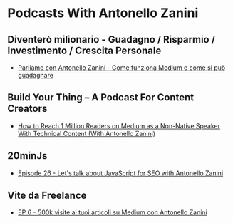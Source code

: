 # Podcasts With Antonello Zanini

## Diventerò milionario - Guadagno / Risparmio / Investimento / Crescita Personale
-  [Parliamo con Antonello Zanini - Come funziona Medium e come si può guadagnare](https://www.youtube.com/watch?v=JAT_v-E78_E)

## Build Your Thing – A Podcast For Content Creators
- [How to Reach 1 Million Readers on Medium as a Non-Native Speaker With Technical Content (With Antonello Zanini)](https://buildyourthing.co/technical-content-writing-medium-antonello-zanini/)

## 20minJs
- [Episode 26 - Let's talk about JavaScript for SEO with Antonello Zanini](https://podcast.20minjs.com/1952066/11221113-episode-26-let-s-talk-about-javascript-for-seo-with-antonello-zanini)

## Vite da Freelance
- [EP 6 - 500k visite ai tuoi articoli su Medium con Antonello Zanini](https://www.youtube.com/watch?v=fmf-mkvd8XE)
